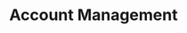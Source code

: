 ---
# -------------------------- #
#          PAGE INFO         #
# -------------------------- #

title: Account Management
permalink: /account-security/
keywords: billing, plan, change plan, cancel, cancel account, delete, remove
summary: "Resources for everything account-related: Managing billing details, inviting team members, and more."
feedback: false

layout: general
key: "account-security"
content-type: "category-page"

level: "category"


# -------------------------- #
#       HOME PAGE DATA       #
# -------------------------- #

## Used to display info on the home page as a category tile

icon: "user-profile"
display-title: "Your Stitch account"
display-summary: "Set up and manage your Stitch account."
weight: 2

intro: |
  {% assign this-collection = site.account-security %}

  {{ page.summary }}

  {% for section in page.sections %}
  - [{{ section.title }}](#{{ section.anchor }})
  {% endfor %}

sections:
  - title: "Managing your account"
    anchor: "manage-your-account-category"
    type: "manage-your-account"
    additional-guides:
      - title: "Update Company Settings"
        url: "{{ link.account.account-settings }}#update-company-information"
        weight: 2

      - title: "Exploring Stitch Enterprise"
        url: "{{ link.account.enterprise-features }}"
        weight: 6
    content: |
      {% assign guides = this-collection | where_exp:"guide","guide.type contains section.type" | concat: section.additional-guides | sort:"weight" %}

      {% include layout/category-section-tiles.html %}

  - title: "Managing your team"
    anchor: "manage-your-team-category"
    type: "invite-your-team"
    additional-guides:
      - title: "Adding a team member"
        url: "{{ link.account.team-members }}#invite-team-member"
        weight: 2

      - title: "Adding a team member to multiple accounts"
        url: "{{ link.account.team-members }}#add-to-multiple-accounts"
        weight: 3

      - title: "Deactivating a team member"
        url: "{{ link.account.team-members }}#deactivate-team-member"
        weight: 4

      - title: "Troubleshooting account lockout"
        url: "{{ link.troubleshooting.troubleshoot-account-lockout }}"
        weight: 5
    content: |
      {% assign guides = this-collection | where_exp:"guide","guide.type contains section.type" | concat: section.additional-guides | sort:"weight" %}

      {% include layout/category-section-tiles.html %}

  - title: "Managing notifications"
    anchor: "manage-notifications-category"
    type: "notifications"
    content: |
      {% assign guides = this-collection | where_exp:"guide","guide.type contains section.type" | sort:"weight" %}

      {% include layout/category-section-tiles.html %}

  - title: "Managing billing and row usage"
    anchor: "manage-row-usage-billing-category"
    type: "billing"
    additional-guides:
      - title: "Understanding integrations and plan types"
        url: "{{ link.billing.billing-faq }}#integrations"
        weight: 2

      - title: "Understanding historical data loads"
        url: "{{ link.billing.billing-faq }}#historical-data-loads"
        weight: 3

      - title: "Choosing and changing plans"
        url: "{{ link.billing.billing-faq }}#manage-plans"
        weight: 4

      - title: "Managing payment details and invoices"
        url: "{{ link.billing.billing-faq }}#payment-invoices"
        weight: 5

      - title: "Exploring Stitch Enterprise"
        url: "{{ link.account.enterprise-features }}"
        weight: 6

      - title: "Troubleshooting payment processing errors"
        url: "{{ link.troubleshooting.troubleshoot-payment-processing-errors }}"
        weight: 7
    content: |
      {% assign guides = this-collection | where_exp:"guide","guide.type contains section.type" | concat: section.additional-guides | sort:"weight" %}

      {% include layout/category-section-tiles.html %}

  - title: "Managing account security"
    anchor: "manage-account-security-category"
    content: |
      Refer to the [Security category]({{ link.security.main | prepend: site.baseurl }}) for a list of guides.
---